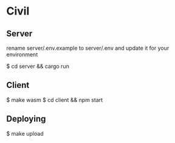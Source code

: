 # Civil

## Server

rename server/.env.example to server/.env and update it for your environment

$ cd server && cargo run

## Client

$ make wasm
$ cd client && npm start

## Deploying

$ make upload
